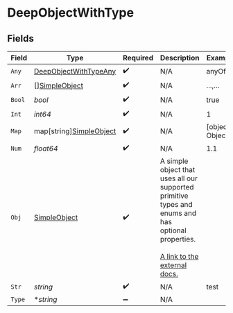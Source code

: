 # DeepObjectWithType


## Fields

| Field                                                                                                                                                             | Type                                                                                                                                                              | Required                                                                                                                                                          | Description                                                                                                                                                       | Example                                                                                                                                                           |
| ----------------------------------------------------------------------------------------------------------------------------------------------------------------- | ----------------------------------------------------------------------------------------------------------------------------------------------------------------- | ----------------------------------------------------------------------------------------------------------------------------------------------------------------- | ----------------------------------------------------------------------------------------------------------------------------------------------------------------- | ----------------------------------------------------------------------------------------------------------------------------------------------------------------- |
| `Any`                                                                                                                                                             | [DeepObjectWithTypeAny](../../models/shared/deepobjectwithtypeany.md)                                                                                             | :heavy_check_mark:                                                                                                                                                | N/A                                                                                                                                                               | anyOf[0]                                                                                                                                                          |
| `Arr`                                                                                                                                                             | [][SimpleObject](../../models/shared/simpleobject.md)                                                                                                             | :heavy_check_mark:                                                                                                                                                | N/A                                                                                                                                                               | ...,...                                                                                                                                                           |
| `Bool`                                                                                                                                                            | *bool*                                                                                                                                                            | :heavy_check_mark:                                                                                                                                                | N/A                                                                                                                                                               | true                                                                                                                                                              |
| `Int`                                                                                                                                                             | *int64*                                                                                                                                                           | :heavy_check_mark:                                                                                                                                                | N/A                                                                                                                                                               | 1                                                                                                                                                                 |
| `Map`                                                                                                                                                             | map[string][SimpleObject](../../models/shared/simpleobject.md)                                                                                                    | :heavy_check_mark:                                                                                                                                                | N/A                                                                                                                                                               | [object Object]                                                                                                                                                   |
| `Num`                                                                                                                                                             | *float64*                                                                                                                                                         | :heavy_check_mark:                                                                                                                                                | N/A                                                                                                                                                               | 1.1                                                                                                                                                               |
| `Obj`                                                                                                                                                             | [SimpleObject](../../models/shared/simpleobject.md)                                                                                                               | :heavy_check_mark:                                                                                                                                                | A simple object that uses all our supported primitive types and enums and has optional properties.<br/><br/>[A link to the external docs.](https://docs.speakeasyapi.dev) |                                                                                                                                                                   |
| `Str`                                                                                                                                                             | *string*                                                                                                                                                          | :heavy_check_mark:                                                                                                                                                | N/A                                                                                                                                                               | test                                                                                                                                                              |
| `Type`                                                                                                                                                            | **string*                                                                                                                                                         | :heavy_minus_sign:                                                                                                                                                | N/A                                                                                                                                                               |                                                                                                                                                                   |